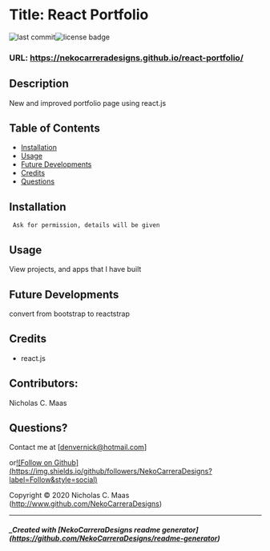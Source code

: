 
  # Title: React Portfolio

  ![last commit](https://img.shields.io/github/last-commit/NekoCarreraDesigns/react-portfolio?style=flat-square)![license badge](https://img.shields.io/github/license/NekoCarreraDesigns/react-portfolio?style=flat-square)

  ### URL: https://nekocarreradesigns.github.io/react-portfolio/

  ## Description 
  
  New and improved portfolio page using react.js

  ## Table of Contents 
   
  * [Installation](#installation)
  * [Usage](#usage)
  * [Future Developments](#futureDevelopments)
  * [Credits](#credits)
  * [Questions](#questions)
  
  ## Installation 
  ``  Ask for permission, details will be given
  ``  
  ## Usage 
  
  View projects, and apps that I have built

  ## Future Developments

  convert from bootstrap to reactstrap

  ## Credits

  * react.js

  ## Contributors: 
  
  Nicholas C. Maas

  ## Questions?

  Contact me at  [denvernick@hotmail.com]
  
  or[![Follow on Github] (https://img.shields.io/github/followers/NekoCarreraDesigns?label=Follow&style=social)](http://www.github.com/NekoCarreraDesigns)

  Copyright © 2020 Nicholas C. Maas (http://www.github.com/NekoCarreraDesigns)

  ---

  ##### _Created with [NekoCarreraDesigns readme generator] (https://github.com/NekoCarreraDesigns/readme-generator)

  
